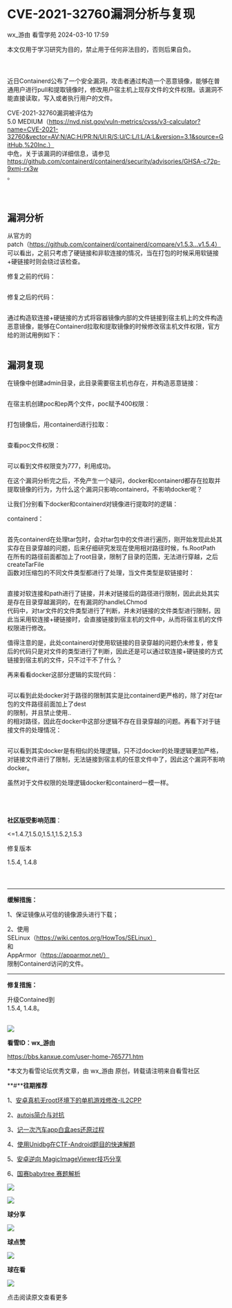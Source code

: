 #  CVE-2021-32760漏洞分析与复现   
wx_游由  看雪学苑   2024-03-10 17:59  
  
本文仅用于学习研究为目的，禁止用于任何非法目的，否则后果自负。  
#   
  
  
```
```  
  
  
  
近日Containerd公布了一个安全漏洞，攻击者通过构造一个恶意镜像，能够在普通用户进行pull和提取镜像时，修改用户宿主机上现存文件的文件权限。该漏洞不能直接读取，写入或者执行用户的文件。  
  
  
CVE-2021-32760漏洞被评估为  
5.0 MEDIUM（https://nvd.nist.gov/vuln-metrics/cvss/v3-calculator?name=CVE-2021-32760&vector=AV:N/AC:H/PR:N/UI:R/S:U/C:L/I:L/A:L&version=3.1&source=GitHub,%20Inc.）  
中危，关于该漏洞的详细信息，请参见  
https://github.com/containerd/containerd/security/advisories/GHSA-c72p-9xmj-rx3w  
。  
#   
#   
  
```
```  
  
##   
## 漏洞分析  
  
  
从官方的  
patch（https://github.com/containerd/containerd/compare/v1.5.3...v1.5.4）  
可以看出，之前只考虑了硬链接和非软连接的情况，当在打包的时候采用软链接+硬链接时则会绕过该检查。  
  
  
修复之前的代码：  
  
  
```
```  
  
  
  
修复之后的代码：  
  
  
```
```  
  
  
  
通过构造软连接+硬链接的方式将容器镜像内部的文件链接到宿主机上的文件构造恶意镜像，能够在Containerd拉取和提取镜像的时候修改宿主机文件权限，官方给的测试用例如下：  
  
  
```
```  
  
##   
## 漏洞复现  
  
  
在镜像中创建admin目录，此目录需要宿主机也存在，并构造恶意链接：  
  
  
```
```  
  
  
  
在宿主机创建poc和ep两个文件，poc赋予400权限：  
  
  
```
```  
  
  
  
打包镜像后，用containerd进行拉取：  
  
  
```
```  
  
  
  
查看poc文件权限：  
  
  
```
```  
  
  
  
可以看到文件权限变为777，利用成功。  
  
  
在这个漏洞分析完之后，不免产生一个疑问，docker和containerd都存在拉取并提取镜像的行为，为什么这个漏洞只影响containerd，不影响docker呢？  
  
让我们分别看下docker和containerd对镜像进行提取时的逻辑：  
  
  
containerd：  
  
  
```
```  
  
  
  
首先containerd在处理tar包时，会对tar包中的文件进行遍历，刚开始发现此处其实存在目录穿越的问题，后来仔细研究发现在使用相对路径时候，fs.RootPath  
在所有的路径前面都加上了root目录，限制了目录的范围，无法进行穿越，之后createTarFile  
函数对压缩包的不同文件类型都进行了处理，当文件类型是软链接时：  
  
  
```
```  
  
  
  
直接对软连接和path进行了链接，并未对链接后的路径进行限制，因此此处其实是存在目录穿越漏洞的，在有漏洞的handleLChmod  
代码中，对tar文件的文件类型进行了判断，并未对链接的文件类型进行限制，因此当采用软连接+硬链接时，会直接链接到宿主机的文件中，从而将宿主机的文件权限进行修改。  
  
  
值得注意的是，此处containerd对使用软链接的目录穿越的问题仍未修复，修复后的代码只是对文件的类型进行了判断，因此还是可以通过软连接+硬链接的方式链接到宿主机的文件，只不过干不了什么？  
  
  
再来看看docker这部分逻辑的实现代码：  
  
  
```
```  
  
  
  
可以看到此处docker对于路径的限制其实是比containerd更严格的，除了对在tar包的文件路径前面加上了dest  
的限制，并且禁止使用..  
的相对路径，因此在docker中这部分逻辑不存在目录穿越的问题。再看下对于链接文件的处理情况：  
  
  
```
```  
  
  
  
可以看到其实docker是有相似的处理逻辑，只不过docker的处理逻辑更加严格，对链接文件进行了限制，无法链接到宿主机的任意文件中了，因此这个漏洞不影响docker。  
  
  
虽然对于文件权限的处理逻辑docker和containerd一模一样。  
  
  
```
```  
  
#   
#   
  
```
```  
  
  
  
**社区版受影响范围**：  
  
<=1.4.7,1.5.0,1.5.1,1.5.2,1.5.3  
  
修复版本  
  
1.5.4, 1.4.8  
#   
#   
  
```
```  
  
  
****  
**缓解措施：**  
  
1、保证镜像从可信的镜像源头进行下载；  
  
2、使用  
SELinux（https://wiki.centos.org/HowTos/SELinux）  
和  
AppArmor（https://apparmor.net/）  
限制Containerd访问的文件。  
  
****  
**修复措施：**  
  
升级Contained到  
1.5.4, 1.4.8。  
  
##   
  
  
  
![](https://mmbiz.qpic.cn/sz_mmbiz_png/1UG7KPNHN8F4IGWNIKGxNd1Tibr0ibn5ZZBiaia20UH207Wzn1Sk41cXBrKM6qBqkraKjVWBZ5dicw3JzTpPeibfPgmw/640?wx_fmt=png&from=appmsg "")  
  
  
**看雪ID：wx_游由**  
  
https://bbs.kanxue.com/user-home-765771.htm  
  
*本文为看雪论坛优秀文章，由 wx_游由 原创，转载请注明来自看雪社区  
  
  
[](http://mp.weixin.qq.com/s?__biz=MjM5NTc2MDYxMw==&mid=2458542141&idx=3&sn=fab46c4929e3e83ab26c616c5180f031&chksm=b18d50b786fad9a1a935d571b2b733503ff937be046b04787dfd7cac4507682aa4db9db55047&scene=21#wechat_redirect)  
  
  
  
**#****往期推荐**  
  
1、[安卓真机无root环境下的单机游戏修改-IL2CPP](https://mp.weixin.qq.com/s?__biz=MjM5NTc2MDYxMw==&mid=2458542627&idx=1&sn=b5b540af6000b64a62276b564f810e8b&scene=21#wechat_redirect)  
  
  
2、[autojs简介与对抗](https://mp.weixin.qq.com/s?__biz=MjM5NTc2MDYxMw==&mid=2458542614&idx=1&sn=9573296d611194968fc1d0abb2d843f7&scene=21#wechat_redirect)  
  
  
3、[记一次汽车app白盒aes还原过程](https://mp.weixin.qq.com/s?__biz=MjM5NTc2MDYxMw==&mid=2458542568&idx=1&sn=63885b3c10c7f82d05ef175f84f63206&scene=21#wechat_redirect)  
  
  
4、[使用Unidbg在CTF-Android题目的快速解题](https://mp.weixin.qq.com/s?__biz=MjM5NTc2MDYxMw==&mid=2458542348&idx=1&sn=9aa386ce99973dad49852cdc5a545eb9&scene=21#wechat_redirect)  
  
  
5、[安卓逆向 MagicImageViewer技巧分享](https://mp.weixin.qq.com/s?__biz=MjM5NTc2MDYxMw==&mid=2458542235&idx=1&sn=874ea77470091dd3b83fe44845b23e01&scene=21#wechat_redirect)  
  
  
6、[国赛babytree 赛题解析](https://mp.weixin.qq.com/s?__biz=MjM5NTc2MDYxMw==&mid=2458542213&idx=1&sn=1e877cc93653a8e0f7711a3db0e3bea7&scene=21#wechat_redirect)  
  
  
  
![](https://mmbiz.qpic.cn/mmbiz_jpg/Uia4617poZXP96fGaMPXib13V1bJ52yHq9ycD9Zv3WhiaRb2rKV6wghrNa4VyFR2wibBVNfZt3M5IuUiauQGHvxhQrA/640?wx_fmt=jpeg&wxfrom=5&wx_lazy=1&wx_co=1 "")  
  
  
![](https://mmbiz.qpic.cn/sz_mmbiz_gif/1UG7KPNHN8EFOEfYvaMyfT5ia5LibNwcUgzibZvyt5nRHKuJ8p8JlZXFzH8uQ51GLJP47C3aEUIoDZmQZJR9kVs7g/640?wx_fmt=gif&from=appmsg "")  
  
**球分享**  
  
![](https://mmbiz.qpic.cn/sz_mmbiz_gif/1UG7KPNHN8EFOEfYvaMyfT5ia5LibNwcUgzibZvyt5nRHKuJ8p8JlZXFzH8uQ51GLJP47C3aEUIoDZmQZJR9kVs7g/640?wx_fmt=gif&from=appmsg "")  
  
**球点赞**  
  
![](https://mmbiz.qpic.cn/sz_mmbiz_gif/1UG7KPNHN8EFOEfYvaMyfT5ia5LibNwcUgzibZvyt5nRHKuJ8p8JlZXFzH8uQ51GLJP47C3aEUIoDZmQZJR9kVs7g/640?wx_fmt=gif&from=appmsg "")  
  
**球在看**  
  
  
![](https://mmbiz.qpic.cn/sz_mmbiz_gif/1UG7KPNHN8EFOEfYvaMyfT5ia5LibNwcUgotJtxeMhqVHiaicrL97Lo0cnZxcW7YPkYE9x6s5CLL1NVltwavL2u0Bg/640?wx_fmt=gif&from=appmsg "")  
  
点击阅读原文查看更多  
  
